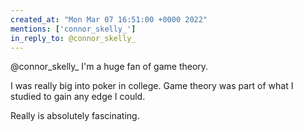 ```yaml
---
created_at: "Mon Mar 07 16:51:00 +0000 2022"
mentions: ['connor_skelly_']
in_reply_to: @connor_skelly_
---
```


@connor_skelly_ I'm a huge fan of game theory.

I was really big into poker in college. Game theory was part of what I studied to gain any edge I could. 

Really is absolutely fascinating.
